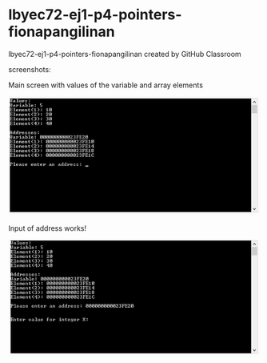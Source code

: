# lbyec72-ej1-p4-pointers-fionapangilinan
lbyec72-ej1-p4-pointers-fionapangilinan created by GitHub Classroom

screenshots:

Main screen with values of the variable and array elements

![](1.jpg)

Input of address works!

![](2.jpg)


